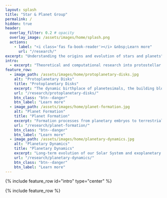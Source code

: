 ```yaml
---
layout: splash
title: "Star & Planet Group"
permalink: /
hidden: true
header:
  overlay_filter: 0.2 # opacity
  overlay_image: /assets/images/home/splash.png
  actions:
    - label: "<i class='fas fa-book-reader'></i> &nbsp;Learn more"
      url: "/research/"
excerpt: "Understanding the origins and evolution of stars and planets"
intro: 
  - excerpt: "Theoretical and computational research into protostellar and protoplanetary disks, star and planet formation, and long-term evolution of exoplanetary systems."
feature_row:
  - image_path: /assets/images/home/protoplanetary-disks.jpg
    alt: "Protoplanetary Disks"
    title: "Protoplanetary Disks"
    excerpt: "The dynamic birthplace of planetesimals, the building blocks of planets."
    url: "/research/protoplanetary-disks/"
    btn_class: "btn--danger"
    btn_label: "Learn more"
  - image_path: /assets/images/home/planet-formation.jpg
    alt: "Planet Formation"
    title: "Planet Formation"
    excerpt: "Formation processes from planetary embryos to terrestrial planets and gas giants."
    url: "/research/planet-formation/"
    btn_class: "btn--danger"
    btn_label: "Learn more"
  - image_path: /assets/images/home/planetary-dynamics.jpg
    alt: "Planetary Dynamics"
    title: "Planetary Dynamics"
    excerpt: "Long-term evolution of our Solar System and exoplanetary systems."
    url: "/research/planetary-dynamics/"
    btn_class: "btn--danger"
    btn_label: "Learn more"
---
```


{% include feature_row id="intro" type="center" %}

{% include feature_row %}
